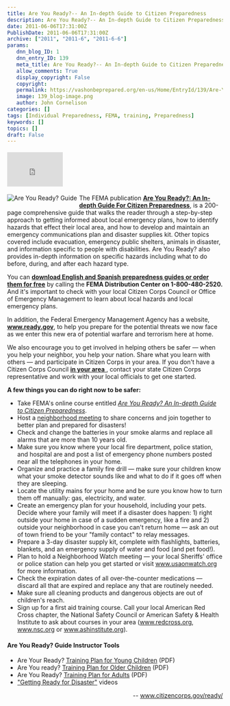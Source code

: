 ```yaml
---
title: Are You Ready?-- An In-depth Guide to Citizen Preparedness
description: Are You Ready?-- An In-depth Guide to Citizen Preparedness
date: 2011-06-06T17:31:00Z
PublishDate: 2011-06-06T17:31:00Z
archive: ["2011", "2011-6", "2011-6-6"]
params:
   dnn_blog_ID: 1
   dnn_entry_ID: 139
   meta_title: Are You Ready?-- An In-depth Guide to Citizen Preparedness
   allow_comments: True
   display_copyright: False
   copyright: 
   permalink: https://vashonbeprepared.org/en-us/Home/EntryId/139/Are-You-Ready-An-In-depth-Guide-to-Citizen-Preparedness
   image: 139_blog-image.png
   author: John Cornelison
categories: []
tags: [Individual Preparedness, FEMA, training, Preparedness]
keywords: []
topics: []
draft: False
---
```


<div class="wlWriterHeaderFooter" style="padding-bottom: 4px; margin: 0px; padding-left: 0px; padding-right: 0px; float: none; padding-top: 4px"><iframe src="http://www.facebook.com/widgets/like.php?href=http://vashoneoc.org/Blogs/VashonPreparedness/tabid/164/EntryId/139/Are-You-Ready-An-In-depth-Guide-to-Citizen-Preparedness.aspx" frameborder="0" scrolling="no" style="border-bottom: medium none; border-left: medium none; width: 130px; height: 80px; border-top: medium none; border-right: medium none"></iframe></div>
<p><img title="Are You Ready? Guide" alt="Are You Ready? Guide" align="left" style="margin: 0px 5px 5px 0px; display: inline; float: left" src="http://www.citizencorps.gov/images/ready/t_areyouready.jpg" /></p>
<p>The FEMA publication <a href="http://www.fema.gov/areyouready/"><strong>Are You Ready?: An In-depth Guide For Citizen Preparedness</strong></a>, is a 200-page comprehensive guide that walks the reader through a step-by-step approach to getting informed about local emergency plans, how to identify hazards that effect their local area, and how to develop and maintain an emergency communications plan and disaster supplies kit. Other topics covered include evacuation, emergency public shelters, animals in disaster, and information specific to people with disabilities. Are You Ready? also provides in-depth information on specific hazards including what to do before, during, and after each hazard type.</p>
<p>You can <a href="http://www.citizencorps.gov/ready/cc_pubs.shtm"><strong>download English and Spanish preparedness guides or order them for free</strong></a> by calling the<a name="#3"></a> <strong>FEMA Distribution Center on 1-800-480-2520.</strong> And it's important to check with your local Citizen Corps Council or Office of Emergency Management to learn about local hazards and local emergency plans.</p>
<p>In addition, the Federal Emergency Management Agency has a website, <a href="http://www.ready.gov/"><strong>www.ready.gov</strong></a>, to help you prepare for the potential threats we now face as we enter this new era of potential warfare and terrorism here at home.</p>
<p>We also encourage you to get involved in helping others be safer — when you help your neighbor, you help your nation. Share what you learn with others — and participate in Citizen Corps in your area. If you don't have a Citizen Corps Council <a href="http://www.citizencorps.gov/cc/CouncilMapIndex.do"><strong>in your area</strong> </a>, contact your state Citizen Corps representative and work with your local officials to get one started.</p>
<p><strong>A few things you can do right now to be safer:</strong></p>
<ul>
    <li>Take FEMA's online course entitled <em><a href="http://training.fema.gov/EMIWeb/IS/is22.asp">Are You Ready? An In-depth Guide to Citizen Preparedness</a></em>.</li>
    <li>Host a <a href="http://serve.gov/toolkits/disaster/two.asp">neighborhood meeting</a> to share concerns and join together to better plan and prepared for disasters!</li>
    <li>Check and change the batteries in your smoke alarms and replace all alarms that are more than 10 years old.</li>
    <li>Make sure you know where your local fire department, police station, and hospital are and post a list of emergency phone numbers posted near all the telephones in your home.</li>
    <li>Organize and practice a family fire drill — make sure your children know what your smoke detector sounds like and what to do if it goes off when they are sleeping.</li>
    <li>Locate the utility mains for your home and be sure you know how to turn them off manually: gas, electricity, and water.</li>
    <li>Create an emergency plan for your household, including your pets. Decide where your family will meet if a disaster does happen: 1) right outside your home in case of a sudden emergency, like a fire and 2) outside your neighborhood in case you can't return home — ask an out of town friend to be your "family contact" to relay messages.</li>
    <li>Prepare a 3-day disaster supply kit, complete with flashlights, batteries, blankets, and an emergency supply of water and food (and pet food!).</li>
    <li>Plan to hold a Neighborhood Watch meeting — your local Sheriffs' office or police station can help you get started or visit <a href="http://www.citizencorps.gov/cc/goodbye.do?url=http://www.usaonwatch.org">www.usaonwatch.org</a> for more information.</li>
    <li>Check the expiration dates of all over-the-counter medications — discard all that are expired and replace any that are routinely needed.</li>
    <li>Make sure all cleaning products and dangerous objects are out of children's reach.</li>
    <li>Sign up for a first aid training course. Call your local American Red Cross chapter, the National Safety Council or American Safety &amp; Health Institute to ask about courses in your area (<a href="http://www.citizencorps.gov/cc/goodbye.do?url=http://www.redcross.org">www.redcross.org</a>, <a href="http://www.citizencorps.gov/cc/goodbye.do?url=http://www.nsc.org/train/ec/">www.nsc.org</a> or <a href="http://www.citizencorps.gov/cc/goodbye.do?url=http://www.ashinstitute.org">www.ashinstitute.org</a>).</li>
</ul>
<h4>Are You Ready? Guide Instructor Tools</h4>
<ul>
    <li>Are Your Ready? <a href="http://www.citizencorps.gov/downloads/pdf/ready/IS 22 Training Plan Younger Children.pdf">Training Plan for Young Children</a> (PDF)</li>
    <li>Are You ready? <a href="http://www.citizencorps.gov/downloads/pdf/ready/IS 22 Training Plan Older Children.pdf">Training Plan for Older Children</a> (PDF)</li>
    <li>Are You Ready? <a href="http://www.citizencorps.gov/downloads/pdf/ready/IS 22 Training Plan Adults.pdf">Training Plan for Adults</a> (PDF)</li>
    <li><a href="http://www.fema.gov/areyouready/">"Getting Ready for Disaster"</a> videos</li>
</ul>
<p align="right">-- <a title="http://www.citizencorps.gov/ready/" href="http://www.citizencorps.gov/ready/">www.citizencorps.gov/ready/</a></p>
